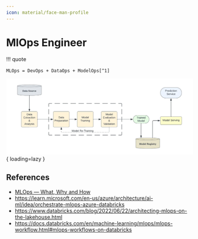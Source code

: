 ```yaml
---
icon: material/face-man-profile
---
```


# MlOps Engineer

!!! quote

    MLOps = DevOps + DataOps + ModelOps[^1]


![Basic Model Training Flow](img/basic-model-training-flow.png){ loading=lazy }

## References

- [MLOps — What, Why and How](https://medium.com/@anup0999/mlops-what-why-and-how-7c1e0eb39ca1)
- https://learn.microsoft.com/en-us/azure/architecture/ai-ml/idea/orchestrate-mlops-azure-databricks
- https://www.databricks.com/blog/2022/06/22/architecting-mlops-on-the-lakehouse.html
- https://docs.databricks.com/en/machine-learning/mlops/mlops-workflow.html#mlops-workflows-on-databricks

[^1]: [Architecting MLOps on the Lakehouse](https://www.databricks.com/blog/2022/06/22/architecting-mlops-on-the-lakehouse.html)
